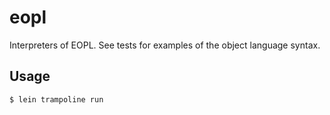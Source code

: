 # eopl

Interpreters of EOPL.  See tests for examples of the object language syntax.

## Usage

    $ lein trampoline run


